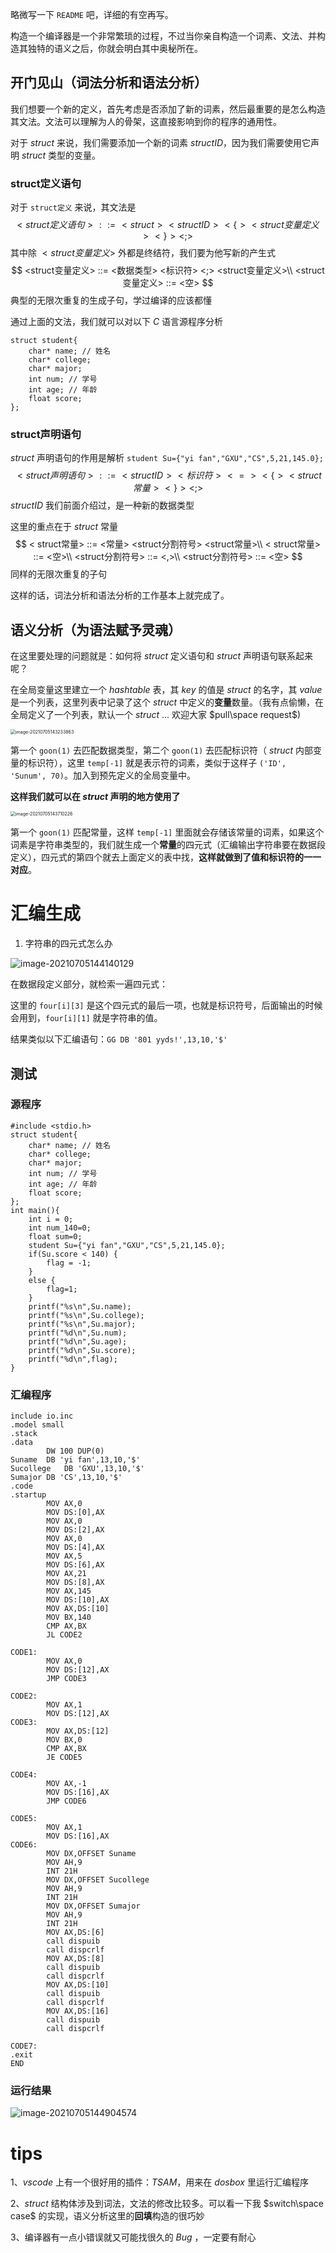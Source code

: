 略微写一下 `README` 吧，详细的有空再写。

构造一个编译器是一个非常繁琐的过程，不过当你亲自构造一个词素、文法、并构造其独特的语义之后，你就会明白其中奥秘所在。

## 开门见山（词法分析和语法分析）

我们想要一个新的定义，首先考虑是否添加了新的词素，然后最重要的是怎么构造其文法。文法可以理解为人的骨架，这直接影响到你的程序的通用性。

对于 $struct$ 来说，我们需要添加一个新的词素 $structID$，因为我们需要使用它声明 $struct$ 类型的变量。

### struct定义语句

对于 `struct定义` 来说，其文法是
$$
<struct定义语句> ::= <struct> <structID> <\{> <struct变量定义> <\}> <;>
$$
其中除 $<struct变量定义>$ 外都是终结符，我们要为他写新的产生式
$$
<struct变量定义> ::= <数据类型> <标识符> <;> <struct变量定义>\\
<struct变量定义> ::= <空>
$$
典型的无限次重复的生成子句，学过编译的应该都懂

通过上面的文法，我们就可以对以下 $C$ 语言源程序分析

```
struct student{
    char* name; // 姓名
    char* college;
    char* major;
    int num; // 学号
    int age; // 年龄
    float score;
};
```

### struct声明语句

$struct$ 声明语句的作用是解析 `student Su={"yi fan","GXU","CS",5,21,145.0};` 
$$
<struct声明语句> ::= <structID> <标识符> <=> <\{> <struct常量> <\}> <;>
$$
$structID$ 我们前面介绍过，是一种新的数据类型

这里的重点在于 $struct$ 常量
$$
< struct常量> ::= <常量> <struct分割符号> <struct常量>\\
< struct常量> ::= <空>\\
<struct分割符号> ::= <,>\\
<struct分割符号> ::= <空>
$$
同样的无限次重复的子句

这样的话，词法分析和语法分析的工作基本上就完成了。

## 语义分析（为语法赋予灵魂）

在这里要处理的问题就是：如何将 $struct$ 定义语句和 $struct$ 声明语句联系起来呢？

在全局变量这里建立一个 $hashtable$ 表，其 $key$ 的值是 $struct$ 的名字，其 $value$ 是一个列表，这里列表中记录了这个 $struct$ 中定义的**变量**数量。（我有点偷懒，在全局定义了一个列表，默认一个 $struct$ ... 欢迎大家 $pull\space request$)

<img src="http://picture-suyifan.oss-cn-shenzhen.aliyuncs.com/img/image-20210705143233863.png" alt="image-20210705143233863" style="zoom: 50%;" />

第一个 `goon(1)` 去匹配数据类型，第二个 `goon(1)` 去匹配标识符（ $struct$ 内部变量的标识符），这里 `temp[-1]` 就是表示符的词素，类似于这样子 `('ID', 'Sunum', 70)`。加入到预先定义的全局变量中。

**这样我们就可以在 $struct$ 声明的地方使用了**

<img src="http://picture-suyifan.oss-cn-shenzhen.aliyuncs.com/img/image-20210705143710226.png" alt="image-20210705143710226" style="zoom: 50%;" />

第一个 `goon(1)` 匹配常量，这样 `temp[-1]` 里面就会存储该常量的词素，如果这个词素是字符串类型的，我们就生成一个**常量**的四元式（汇编输出字符串要在数据段定义），四元式的第四个就去上面定义的表中找，**这样就做到了值和标识符的一一对应**。

# 汇编生成

1. 字符串的四元式怎么办

![image-20210705144140129](http://picture-suyifan.oss-cn-shenzhen.aliyuncs.com/img/image-20210705144140129.png)

在数据段定义部分，就检索一遍四元式：

这里的 `four[i][3]` 是这个四元式的最后一项，也就是标识符号，后面输出的时候会用到，`four[i][1]` 就是字符串的值。

结果类似以下汇编语句：`GG DB '801 yyds!',13,10,'$'`

## 测试

### 源程序

```
#include <stdio.h>
struct student{
    char* name; // 姓名
    char* college;
    char* major;
    int num; // 学号
    int age; // 年龄
    float score;
};
int main(){
    int i = 0;
    int num_140=0;
    float sum=0;
    student Su={"yi fan","GXU","CS",5,21,145.0};
    if(Su.score < 140) {
        flag = -1;
    }
    else {
        flag=1;
    }
    printf("%s\n",Su.name);
    printf("%s\n",Su.college);
    printf("%s\n",Su.major);
    printf("%d\n",Su.num);
    printf("%d\n",Su.age);
    printf("%d\n",Su.score);
    printf("%d\n",flag);
}
```

### 汇编程序

```
include io.inc
.model small
.stack
.data
        DW 100 DUP(0)
Suname	DB 'yi fan',13,10,'$'
Sucollege	DB 'GXU',13,10,'$'
Sumajor	DB 'CS',13,10,'$'
.code
.startup
        MOV AX,0
        MOV DS:[0],AX
        MOV AX,0
        MOV DS:[2],AX
        MOV AX,0
        MOV DS:[4],AX
        MOV AX,5
        MOV DS:[6],AX
        MOV AX,21
        MOV DS:[8],AX
        MOV AX,145
        MOV DS:[10],AX
        MOV AX,DS:[10]
        MOV BX,140
        CMP AX,BX
        JL CODE2

CODE1:
        MOV AX,0
        MOV DS:[12],AX
        JMP CODE3

CODE2:
        MOV AX,1
        MOV DS:[12],AX
CODE3:
        MOV AX,DS:[12]
        MOV BX,0
        CMP AX,BX
        JE CODE5

CODE4:
        MOV AX,-1
        MOV DS:[16],AX
        JMP CODE6

CODE5:
        MOV AX,1
        MOV DS:[16],AX
CODE6:
        MOV DX,OFFSET Suname
        MOV AH,9
        INT 21H
        MOV DX,OFFSET Sucollege
        MOV AH,9
        INT 21H
        MOV DX,OFFSET Sumajor
        MOV AH,9
        INT 21H
        MOV AX,DS:[6]
        call dispuib
        call dispcrlf
        MOV AX,DS:[8]
        call dispuib
        call dispcrlf
        MOV AX,DS:[10]
        call dispuib
        call dispcrlf
        MOV AX,DS:[16]
        call dispuib
        call dispcrlf

CODE7:
.exit
END
```

### 运行结果

![image-20210705144904574](http://picture-suyifan.oss-cn-shenzhen.aliyuncs.com/img/image-20210705144904574.png)

# tips

1、$vscode$ 上有一个很好用的插件：$TSAM$，用来在 $dosbox$ 里运行汇编程序

2、$struct$ 结构体涉及到词法，文法的修改比较多。可以看一下我 $switch\space case$ 的实现，语义分析这里的**回填**构造的很巧妙

3、编译器有一点小错误就又可能找很久的 $Bug$ ，一定要有耐心